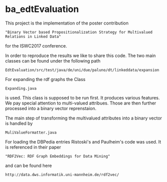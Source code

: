 # ba_edtEvaluation

This project is the implementation of the poster contribution

    "Binary Vector based Propositionalization Strategy for Multivalued Relations in Linked Data"

for the ISWC2017 conference.

In order to reproduce the results we like to share this code.
The two main classes can be found under the following path

    EdtEvaluation/src/test/java/de/uni/due/paluno/dt/linkeddata/expansion

For expanding the rdf graphs the Class 
  
    Expanding.java 
 
is used. This class is supposed to be run first. It produces various features. We pay special attention to multi-valued attribues.
Those are then further processed into a binary vector reprenstaion.
 
The main step of transforming the multivalued attributes into a binary vector is handled by
 
    MuliValueFormatter.java

For loading the DBPedia entries Ristoski's and Paulheim's code was used. It is referenced in their paper

    "RDF2Vec: RDF Graph Embeddings for Data Mining"

and can be found here

    http://data.dws.informatik.uni-mannheim.de/rdf2vec/

